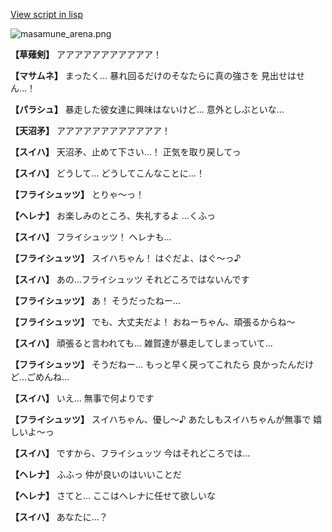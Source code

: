[View script in lisp](../scripts/210132053.txt)

![masamune_arena.png](../images/backgrounds/masamune_arena.png)

**【草薙剣】**
アアアアアアアアアアア！

**【マサムネ】**
まったく…
暴れ回るだけのそなたらに真の強さを
見出せはせん…！

**【パラシュ】**
暴走した彼女達に興味はないけど…
意外としぶといな…

**【天沼矛】**
アアアアアアアアアアアア！

**【スイハ】**
天沼矛、止めて下さい…！
正気を取り戻してっ

**【スイハ】**
どうして…
どうしてこんなことに…！

**【フライシュッツ】**
とりゃ～っ！

**【ヘレナ】**
お楽しみのところ、失礼するよ
…くふっ

**【スイハ】**
フライシュッツ！
ヘレナも…

**【フライシュッツ】**
スイハちゃん！
はぐだよ、はぐ～っ♪

**【スイハ】**
あの…フライシュッツ
それどころではないんです

**【フライシュッツ】**
あ！
そうだったねー…

**【フライシュッツ】**
でも、大丈夫だよ！
おねーちゃん、頑張るからね～

**【スイハ】**
頑張ると言われても…
雑賀達が暴走してしまっていて…

**【フライシュッツ】**
そうだねー…
もっと早く戻ってこれたら
良かったんだけど…ごめんね…

**【スイハ】**
いえ…
無事で何よりです

**【フライシュッツ】**
スイハちゃん、優し～♪
あたしもスイハちゃんが無事で
嬉しいよ～っ

**【スイハ】**
ですから、フライシュッツ
今はそれどころでは…

**【ヘレナ】**
ふふっ
仲が良いのはいいことだ

**【ヘレナ】**
さてと…
ここはヘレナに任せて欲しいな

**【スイハ】**
あなたに…？
